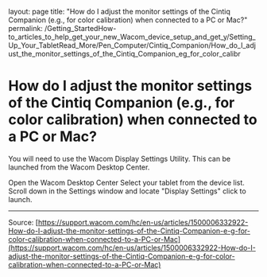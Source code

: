 layout: page
title: "How do I adjust the monitor settings of the Cintiq Companion (e.g., for color calibration) when connected to a PC or Mac?"
permalink: /Getting_StartedHow-to_articles_to_help_get_your_new_Wacom_device_setup_and_get_y/Setting_Up_Your_TabletRead_More/Pen_Computer/Cintiq_Companion/How_do_I_adjust_the_monitor_settings_of_the_Cintiq_Companion_eg_for_color_calibr

# How do I adjust the monitor settings of the Cintiq Companion (e.g., for color calibration) when connected to a PC or Mac?

You will need to use the Wacom Display Settings Utility. This can be launched from the Wacom Desktop Center.

Open the Wacom Desktop Center
Select your tablet from the device list.
Scroll down in the Settings window and locate "Display Settings" click to launch.

---
Source: [https://support.wacom.com/hc/en-us/articles/1500006332922-How-do-I-adjust-the-monitor-settings-of-the-Cintiq-Companion-e-g-for-color-calibration-when-connected-to-a-PC-or-Mac](https://support.wacom.com/hc/en-us/articles/1500006332922-How-do-I-adjust-the-monitor-settings-of-the-Cintiq-Companion-e-g-for-color-calibration-when-connected-to-a-PC-or-Mac)
